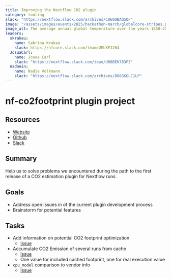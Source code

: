 ```yaml
---
title: Improving the Nextflow CO2 plugin
category: tooling
slack: "https://nextflow.slack.com/archives/C060UBAQ5QF"
image: "/assets/images/events/2025/hackathon-march/globalcore-stripes.png"
image_alt: The average annual global temperature over the years 1850-2017, known as the 'warming stripes' figure from the [climate lab book](https://www.climate-lab-book.ac.uk/2018/warming-stripes/) website
leaders:
  skrakau:
    name: Sabrina Krakau
    slack: https://nfcore.slack.com/team/UMLKFJ264
  JosuaCarl:
    name: Josua Carl
    slack: "https://nextflow.slack.com/team/U08BEK783FZ"
  nadnein:
    name: Nadja Volkmann
    slack: "https://nextflow.slack.com/archives/D08GKGLC1LP"
---
```


# nf-co2footprint plugin project

## Resources

- [Website](https://nextflow-io.github.io/nf-co2footprint/)
- [Github](https://github.com/nextflow-io/nf-co2footprint)
- [Slack](https://nextflow.slack.com/archives/C060UBAQ5QF)

## Summary

Help us to solve problems we encountered during the path to the first release of a CO2 estimation plugin for Nextflow runs.

## Goals

- Address open issues in of the current plugin development process
- Brainstorm for potential features

## Tasks

- Add information on potential CO2 footprint optimization
  - [Issue](https://github.com/nextflow-io/nf-co2footprint/issues/110)
- Accumulate CO2 Emission of several runs from cache
  - [Issue](https://github.com/nextflow-io/nf-co2footprint/issues/62)
  - One value for included cached footprint, one for real execution value
- `cpu_model` comparison to vendor info
  - [Issue](https://github.com/nextflow-io/nf-co2footprint/issues/61)
